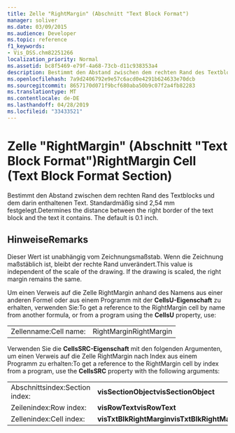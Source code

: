 ```yaml
---
title: Zelle "RightMargin" (Abschnitt "Text Block Format")
manager: soliver
ms.date: 03/09/2015
ms.audience: Developer
ms.topic: reference
f1_keywords:
- Vis_DSS.chm82251266
localization_priority: Normal
ms.assetid: bc8f5469-e79f-4a68-73cb-d11c938353a4
description: Bestimmt den Abstand zwischen dem rechten Rand des Textblocks und dem darin enthaltenen Text. Standardmäßig sind 2,54 mm festgelegt.
ms.openlocfilehash: 7a9d2406792e9e57c6acd0e4291b624633e70dcb
ms.sourcegitcommit: 8657170d071f9bcf680aba50b9c07f2a4fb82283
ms.translationtype: MT
ms.contentlocale: de-DE
ms.lasthandoff: 04/28/2019
ms.locfileid: "33433521"
---
```

# <a name="rightmargin-cell-text-block-format-section"></a><span data-ttu-id="49c47-104">Zelle "RightMargin" (Abschnitt "Text Block Format")</span><span class="sxs-lookup"><span data-stu-id="49c47-104">RightMargin Cell (Text Block Format Section)</span></span>

<span data-ttu-id="49c47-p102">Bestimmt den Abstand zwischen dem rechten Rand des Textblocks und dem darin enthaltenen Text. Standardmäßig sind 2,54 mm festgelegt.</span><span class="sxs-lookup"><span data-stu-id="49c47-p102">Determines the distance between the right border of the text block and the text it contains. The default is 0.1 inch.</span></span>
  
## <a name="remarks"></a><span data-ttu-id="49c47-107">Hinweise</span><span class="sxs-lookup"><span data-stu-id="49c47-107">Remarks</span></span>

<span data-ttu-id="49c47-p103">Dieser Wert ist unabhängig vom Zeichnungsmaßstab. Wenn die Zeichnung maßstäblich ist, bleibt der rechte Rand unverändert.</span><span class="sxs-lookup"><span data-stu-id="49c47-p103">This value is independent of the scale of the drawing. If the drawing is scaled, the right margin remains the same.</span></span>
  
<span data-ttu-id="49c47-110">Um einen Verweis auf die Zelle RightMargin anhand des Namens aus einer anderen Formel oder aus einem Programm mit der **CellsU-Eigenschaft** zu erhalten, verwenden Sie:</span><span class="sxs-lookup"><span data-stu-id="49c47-110">To get a reference to the RightMargin cell by name from another formula, or from a program using the **CellsU** property, use:</span></span> 
  
|||
|:-----|:-----|
| <span data-ttu-id="49c47-111">Zellenname:</span><span class="sxs-lookup"><span data-stu-id="49c47-111">Cell name:</span></span>  <br/> | <span data-ttu-id="49c47-112">RightMargin</span><span class="sxs-lookup"><span data-stu-id="49c47-112">RightMargin</span></span>  <br/> |
   
<span data-ttu-id="49c47-113">Verwenden Sie die **CellsSRC-Eigenschaft** mit den folgenden Argumenten, um einen Verweis auf die Zelle RightMargin nach Index aus einem Programm zu erhalten:</span><span class="sxs-lookup"><span data-stu-id="49c47-113">To get a reference to the RightMargin cell by index from a program, use the **CellsSRC** property with the following arguments:</span></span> 
  
|||
|:-----|:-----|
| <span data-ttu-id="49c47-114">Abschnittsindex:</span><span class="sxs-lookup"><span data-stu-id="49c47-114">Section index:</span></span>  <br/> |<span data-ttu-id="49c47-115">**visSectionObject**</span><span class="sxs-lookup"><span data-stu-id="49c47-115">**visSectionObject**</span></span> <br/> |
| <span data-ttu-id="49c47-116">Zeilenindex:</span><span class="sxs-lookup"><span data-stu-id="49c47-116">Row index:</span></span>  <br/> |<span data-ttu-id="49c47-117">**visRowText**</span><span class="sxs-lookup"><span data-stu-id="49c47-117">**visRowText**</span></span> <br/> |
| <span data-ttu-id="49c47-118">Zellenindex:</span><span class="sxs-lookup"><span data-stu-id="49c47-118">Cell index:</span></span>  <br/> |<span data-ttu-id="49c47-119">**visTxtBlkRightMargin**</span><span class="sxs-lookup"><span data-stu-id="49c47-119">**visTxtBlkRightMargin**</span></span> <br/> |
   

